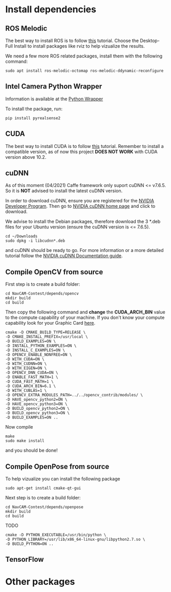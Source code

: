 # Install dependencies

## ROS Melodic

The best way to install ROS is to follow [this](http://wiki.ros.org/melodic/Installation/Ubuntu) tutorial. Choose the Desktop-Full Install to install packages like rviz to help vizualize the results.

We need a few more ROS related packages, install them with the following command:

    sudo apt install ros-melodic-octomap ros-melodic-ddynamic-reconfigure

## Intel Camera Python Wrapper

Information is available at the [Python Wrapper](https://github.com/IntelRealSense/librealsense/tree/development/wrappers/python)

To install the package, run:

    pip install pyrealsense2

## CUDA

The best way to install CUDA is to follow [this](https://docs.nvidia.com/cuda/cuda-installation-guide-linux/index.html) tutorial. Remember to install a compatible version, as of now this project **DOES NOT WORK** with CUDA version above 10.2.

## cuDNN

As of this moment (04/2021) Caffe framework only suport cuDNN <= v7.6.5. So it is **NOT** advised to install the latest cuDNN version.

In order to download cuDNN, ensure you are registered for the [NVIDIA Developer Program](https://developer.nvidia.com/developer-program). Then go to [NVIDIA cuDNN home page](https://developer.nvidia.com/cudnn) and click to download.

We advise to install the Debian packages, therefore download the 3 \*.deb files for your Ubuntu version (ensure the cuDNN version is <= 7.6.5).

    cd ~/Downloads
    sudo dpkg -i libcudnn*.deb

and cuDNN should be ready to go. For more information or a more detailed tutorial follow the [NVIDIA cuDNN Documentation guide](https://docs.nvidia.com/deeplearning/cudnn/install-guide/index.html).

## Compile OpenCV from source

First step is to create a build folder:

    cd NavCAM-Contest/depends/opencv
    mkdir build
    cd build

Then copy the following command and **change** the **CUDA_ARCH_BIN** value to the compute capability of your machine. If you don't know your compute capability look for your Graphic Card [here](https://developer.nvidia.com/cuda-gpus).

    cmake -D CMAKE_BUILD_TYPE=RELEASE \
    -D CMAKE_INSTALL_PREFIX=/usr/local \
    -D BUILD_EXAMPLES=ON \
    -D INSTALL_PYTHON_EXAMPLES=ON \
    -D INSTALL_C_EXAMPLES=ON \
    -D OPENCV_ENABLE_NONFREE=ON \
    -D WITH_CUDA=ON \
    -D WITH_CUDNN=ON \
    -D WITH_EIGEN=ON \
    -D OPENCV_DNN_CUDA=ON \
    -D ENABLE_FAST_MATH=1 \
    -D CUDA_FAST_MATH=1 \
    -D CUDA_ARCH_BIN=6.1 \
    -D WITH_CUBLAS=1 \
    -D OPENCV_EXTRA_MODULES_PATH=../../opencv_contrib/modules/ \
    -D HAVE_opencv_python2=ON \
    -D HAVE_opencv_python3=ON \
    -D BUILD_opencv_python2=ON \
    -D BUILD_opencv_python3=ON \
    -D BUILD_EXAMPLES=ON ..

Now compile

    make
    sudo make install

and you should be done!

## Compile OpenPose from source

To help vizualize you can install the following package

    sudo apt-get install cmake-qt-gui

Next step is to create a build folder:

    cd NavCAM-Contest/depends/openpose
    mkdir build
    cd build

TODO

    cmake -D PYTHON_EXECUTABLE=/usr/bin/python \
    -D PYTHON_LIBRARY=/usr/lib/x86_64-linux-gnu/libpython2.7.so \
    -D BUILD_PYTHON=ON ..

## TensorFlow

# Other packages
